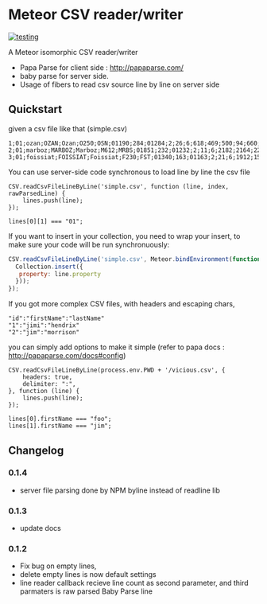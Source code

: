 
Meteor CSV reader/writer
===

[![testing](https://travis-ci.org/evaisse/meteor-csv.svg?branch=master)](https://travis-ci.org/evaisse/meteor-csv)

A Meteor isomorphic CSV reader/writer


 - Papa Parse for client side : http://papaparse.com/
 - baby parse for server side.
 - Usage of fibers to read csv source line by line on server side


Quickstart
----

given a csv file like that (simple.csv)

    1;01;ozan;OZAN;Ozan;O250;OSN;01190;284;01284;2;26;6;618;469;500;94;660;4.91667;46.3833;2866;51546;+45456;462330;170;205;14126;8823;26916
    2;01;marboz;MARBOZ;Marboz;M612;MRBS;01851;232;01232;2;11;6;2182;2164;2200;54;4014;5.25;46.3333;3246;51492;+51530;462033;194;240;4580;14287;1768
    3;01;foissiat;FOISSIAT;Foissiat;F230;FST;01340;163;01163;2;21;6;1912;1562;1900;47;4036;5.18333;46.3667;3153;51523;+51029;462213;186;228;5227;15952;1738

You can use server-side code synchronous to load line by line the csv file

    CSV.readCsvFileLineByLine('simple.csv', function (line, index, rawParsedLine) {
        lines.push(line);
    });

    lines[0][1] === "01";

If you want to insert in your collection, you need to wrap your insert, to make sure your code will be run synchronuously:

``` javascript
CSV.readCsvFileLineByLine('simple.csv', Meteor.bindEnvironment(function (line, index, rawParsedLine) {
  Collection.insert({
   property: line.property
  }));
});
```

If you got more complex CSV files, with headers and escaping chars,

    "id":"firstName":"lastName"
    "1":"jimi":"hendrix"
    "2":"jim":"morrison"

you can simply add options to make it simple (refer to papa docs : http://papaparse.com/docs#config)

    CSV.readCsvFileLineByLine(process.env.PWD + '/vicious.csv', {
        headers: true,
        delimiter: ":",
    }, function (line) {
        lines.push(line);
    });

    lines[0].firstName === "foo";
    lines[1].firstName === "jim";





Changelog
----

### 0.1.4

  - server file parsing done by NPM byline instead of readline lib

### 0.1.3

  - update docs

### 0.1.2

  - Fix bug on empty lines,
  - delete empty lines is now default settings
  - line reader callback recieve line count as second parameter, and third parmaters is raw parsed Baby Parse line

